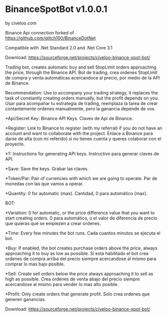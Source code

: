 # BinanceSpotBot v1.0.0.1
by civeloo.com

Binance Api connection forked of https://github.com/glitch100/BinanceDotNet

Compatible with .Net Standard 2.0 and .Net Core 3.1

Download:
https://sourceforge.net/projects/civeloo-binance-spot-bot/

Trading bot, creates automatic buy and sell StopLimit orders approaching the price, through the Binance API.
Bot de trading, crea ordenes StopLimit de compra y venta automáticas acercandoce al precio,  por medio de la API de Binance.

Recommendation: 
Use to accompany your trading strategy, it replaces the task of constantly creating orders manually, but the profit depends on you.
Usar para acompañar tu estrategia de trading, reemplaza la tarea de crear contantemente ordenes manualmente, pero la ganancia depende de vos.

*Api/Secret Key:
Binance API Keys.
Claves de Api de Binance.

*Register:
Link to Binance to register (with my referral) if you do not have an account and want to collaborate with the project.
Enlace a Binance para darse de alta (con mi referido) si no tienes cuenta y queres colaborar con el proyecto.

*?:
Instructions for generating API keys.
Instructivo para generar claves de API.

*Save:
Save the keys.
Grabar las claves.

*Token/Par:
Pair of currencies with which we are going to operate.
Par de monedas con las que vamos a operar.

*Quantity:
0 for automatic (max).
Cantidad, 0 para automático (max).

BOT:

*Variation:
0 for automatic, or the price difference value that you want to start creating orders.
0 para automático, o el valor de diferencia de precio que quieras que se empiezen a crear ordenes.

*Time:
Every few minutes the bot runs.
Cada cuantos minutos se ejecuta el bot.

*Buy:
If enabled, the bot creates purchase orders above the price, always approaching it to buy as low as possible.
Si esta habilitado el bot crea ordenes de compra arriba del precio siempre acercandose al mismo para comprar lo mas bajo posible.

*Sell:
Create sell orders below the price always approaching it to sell as high as possible.
Crea ordenes de venta abajo del precio siempre acercandose al mismo para vender lo mas alto posible.

*Profit:
Only create orders that generate profit.
Solo crea ordenes que generen ganancias.

Download:
https://sourceforge.net/projects/civeloo-binance-spot-bot/